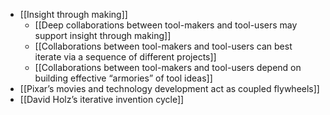 - [[Insight through making]]
    - [[Deep collaborations between tool-makers and tool-users may support insight through making]]
    - [[Collaborations between tool-makers and tool-users can best iterate via a sequence of different projects]]
    - [[Collaborations between tool-makers and tool-users depend on building effective “armories” of tool ideas]]
- [[Pixar’s movies and technology development act as coupled flywheels]]
- [[David Holz’s iterative invention cycle]]
